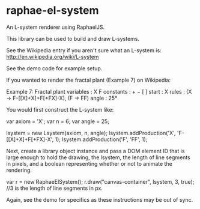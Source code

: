 # raphae-el-system
An L-system renderer using RaphaelJS.

This library can be used to build and draw L-systems.

See the Wikipedia entry if you aren't sure what an L-system is:
http://en.wikipedia.org/wiki/L-system

See the demo code for example setup.

If you wanted to render the fractal plant (Example 7) on Wikipedia:

Example 7: Fractal plant
variables : X F
constants : + − [ ]
start  : X
rules  : (X → F-[[X]+X]+F[+FX]-X), (F → FF)
angle  : 25°

You would first construct the L-system like:

var axiom = 'X';
var n = 6;
var angle = 25;
				
lsystem = new Lsystem(axiom, n, angle);
lsystem.addProduction('X', 'F-[[X]+X]+F[+FX]-X', 1);
lsystem.addProduction('F', 'FF', 1);

Next, create a library object instance and pass a DOM element ID
that is large enough to hold the drawing, the lsystem, the length of line segments in pixels,
and a boolean representing whether or not to animate the rendering.

var r = new RaphaeElSystem();
r.draw("canvas-container", lsystem, 3, true); //3 is the length of line segments in px.

Again, see the demo for specifics as these instructions may be out of sync.
